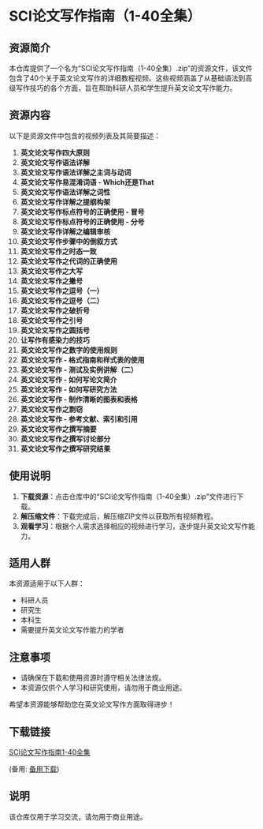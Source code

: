 # SCI论文写作指南（1-40全集）

## 资源简介

本仓库提供了一个名为“SCI论文写作指南（1-40全集）.zip”的资源文件，该文件包含了40个关于英文论文写作的详细教程视频。这些视频涵盖了从基础语法到高级写作技巧的各个方面，旨在帮助科研人员和学生提升英文论文写作能力。

## 资源内容

以下是资源文件中包含的视频列表及其简要描述：

1. **英文论文写作四大原则**
2. **英文论文写作语法详解**
3. **英文论文写作语法详解之主词与动词**
4. **英文论文写作易混淆词语 - Which还是That**
5. **英文论文写作语法详解之词性**
6. **英文论文写作详解之提纲构架**
7. **英文论文写作标点符号的正确使用 - 冒号**
8. **英文论文写作标点符号的正确使用 - 分号**
9. **英文论文写作详解之编辑审核**
10. **英文论文写作步骤中的倒叙方式**
11. **英文论文写作之时态一致**
13. **英文论文写作之代词的正确使用**
14. **英文论文写作之大写**
15. **英文论文写作之撇号**
16. **英文论文写作之逗号（一）**
17. **英文论文写作之逗号（二）**
18. **英文论文写作之破折号**
20. **英文论文写作之引号**
21. **英文论文写作之圆括号**
23. **让写作有感染力的技巧**
27. **英文论文写作之数字的使用规则**
28. **英文论文写作 - 格式指南和样式表的使用**
30. **英文论文写作 - 测试及实例讲解（二）**
33. **英文论文写作 - 如何写论文简介**
34. **英文论文写作 - 如何写研究方法**
35. **英文论文写作 - 制作清晰的图表和表格**
36. **英文论文写作之剽窃**
37. **英文论文写作 - 参考文献、索引和引用**
38. **英文论文写作之撰写摘要**
39. **英文论文写作之撰写讨论部分**
40. **英文论文写作之撰写研究结果**

## 使用说明

1. **下载资源**：点击仓库中的“SCI论文写作指南（1-40全集）.zip”文件进行下载。
2. **解压缩文件**：下载完成后，解压缩ZIP文件以获取所有视频教程。
3. **观看学习**：根据个人需求选择相应的视频进行学习，逐步提升英文论文写作能力。

## 适用人群

本资源适用于以下人群：

- 科研人员
- 研究生
- 本科生
- 需要提升英文论文写作能力的学者

## 注意事项

- 请确保在下载和使用资源时遵守相关法律法规。
- 本资源仅供个人学习和研究使用，请勿用于商业用途。

希望本资源能够帮助您在英文论文写作方面取得进步！

## 下载链接
[SCI论文写作指南1-40全集](https://pan.quark.cn/s/ea3214d3846b) 

(备用: [备用下载](https://pan.baidu.com/s/1gArReYQ8p4fBdJhtB_OZ6Q?pwd=1234))

## 说明

该仓库仅用于学习交流，请勿用于商业用途。
